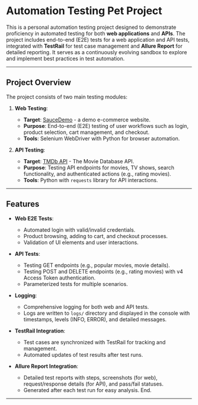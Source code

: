 # Automation Testing Pet Project

This is a personal automation testing project designed to demonstrate proficiency in automated testing for both **web applications** and **APIs**. The project includes end-to-end (E2E) tests for a web application and API tests, integrated with **TestRail** for test case management and **Allure Report** for detailed reporting. It serves as a continuously evolving sandbox to explore and implement best practices in test automation.

---

## Project Overview

The project consists of two main testing modules:
1. **Web Testing**:
   - **Target**: [SauceDemo](https://www.saucedemo.com/) - a demo e-commerce website.
   - **Purpose**: End-to-end (E2E) testing of user workflows such as login, product selection, cart management, and checkout.
   - **Tools**: Selenium WebDriver with Python for browser automation.

2. **API Testing**:
   - **Target**: [TMDb API](https://www.themoviedb.org/) - The Movie Database API.
   - **Purpose**: Testing API endpoints for movies, TV shows, search functionality, and authenticated actions (e.g., rating movies).
   - **Tools**: Python with `requests` library for API interactions.

---

## Features

- **Web E2E Tests**:
  - Automated login with valid/invalid credentials.
  - Product browsing, adding to cart, and checkout processes.
  - Validation of UI elements and user interactions.

- **API Tests**:
  - Testing GET endpoints (e.g., popular movies, movie details).
  - Testing POST and DELETE endpoints (e.g., rating movies) with v4 Access Token authentication.
  - Parameterized tests for multiple scenarios.

- **Logging**:
  - Comprehensive logging for both web and API tests.
  - Logs are written to `logs/` directory and displayed in the console with timestamps, levels (INFO, ERROR), and detailed messages.

- **TestRail Integration**:
  - Test cases are synchronized with TestRail for tracking and management.
  - Automated updates of test results after test runs.

- **Allure Report Integration**:
  - Detailed test reports with steps, screenshots (for web), request/response details (for API), and pass/fail statuses.
  - Generated after each test run for easy analysis. End.

---
